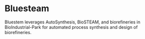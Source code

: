 # Bluesteam

Bluestem leverages AutoSynthesis, BioSTEAM, and biorefineries in BioIndustrial-Park for automated process synthesis and
design of biorefineries.
